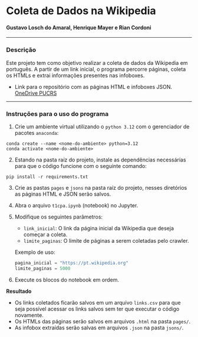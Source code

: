 # Coleta de Dados na Wikipedia

#### Gustavo Losch do Amaral, Henrique Mayer e Rian Cordoni

---

### Descrição

Este projeto tem como objetivo realizar a coleta de dados da Wikipedia em português. A partir de um link inicial, o programa percorre páginas, coleta os HTMLs e extrai informações presentes nas infoboxes.

 - Link para o repositório com as páginas HTML e infoboxes JSON. [OneDrive PUCRS](https://brpucrs-my.sharepoint.com/:f:/g/personal/g_losch_edu_pucrs_br/Eo7XukX5plRArdYoi2k1VU0BWd2qCfNOJWd0uSHKvZz2vQ?e=IvaoZ7)

---

### Instruções para o uso do programa

1. Crie um ambiente virtual utilizando o `python 3.12` com o gerenciador de pacotes `anaconda`:

```shell
conda create --name <nome-do-ambiente> python=3.12
conda activate <nome-do-ambiente>
```

2. Estando na pasta raíz do projeto, instale as dependências necessárias para que o código funcione com o seguinte comando:

```shell
pip install -r requirements.txt
```

3. Crie as pastas `pages` e `jsons` na pasta raíz do projeto, nesses diretórios as páginas HTML e JSON serão salvos.

4.  Abra o arquivo `t1cpa.ipynb` (notebook) no Jupyter.

5.  Modifique os seguintes parâmetros:
    - `link_inicial`: O link da página inicial da Wikipedia que deseja começar a coleta.
    - `limite_paginas`: O limite de páginas a serem coletadas pelo crawler.

    Exemplo de uso:

    ```python
    pagina_inicial = "https://pt.wikipedia.org"
    limite_paginas = 5000
    ```

6. Execute os blocos do notebook em ordem.

**Resultado**

- Os links coletados ficarão salvos em um arquivo `links.csv` para que seja possível acessar os links salvos sem ter que executar o código novamente.
- Os HTMLs das páginas serão salvos em arquivos `.html` na pasta `pages/`.
- As infobox extraídas serão salvas em arquivos `.json` na pasta `jsons/`.